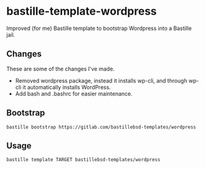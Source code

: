 # bastille-template-wordpress
Improved (for me) Bastille template to bootstrap Wordpress into a Bastille jail.

## Changes
These are some of the changes I've made.
- Removed wordpress package, instead it installs wp-cli, and through wp-cli it automatically installs WordPress.
- Add bash and .bashrc for easier maintenance.

## Bootstrap
```shell
bastille bootstrap https://gitlab.com/bastillebsd-templates/wordpress
```

## Usage
```shell
bastille template TARGET bastillebsd-templates/wordpress
```
